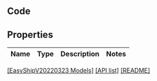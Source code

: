 ## Code

## Properties

Name | Type | Description | Notes
------------ | ------------- | ------------- | -------------

[[EasyShipV20220323 Models]](../) [[API list]](../../Api) [[README]](../../../README.md)
